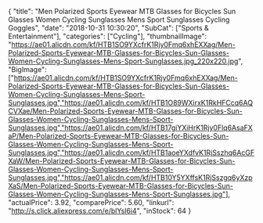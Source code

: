 {
	"title": "Men Polarized Sports Eyewear MTB Glasses for Bicycles Sun Glasses Women Cycling Sunglasses Mens Sport Sunglasses Cycling Goggles",
	"date": "2018-10-31 10:30:20",
	"SubCat": ["Sports & Entertainment"],
	"categories": ["Cycling"],
	"thumbnailImage": "https://ae01.alicdn.com/kf/HTB1SO9YXcfrK1Rjy0Fmq6xhEXXag/Men-Polarized-Sports-Eyewear-MTB-Glasses-for-Bicycles-Sun-Glasses-Women-Cycling-Sunglasses-Mens-Sport-Sunglasses.jpg_220x220.jpg",
	"BigImage": ["https://ae01.alicdn.com/kf/HTB1SO9YXcfrK1Rjy0Fmq6xhEXXag/Men-Polarized-Sports-Eyewear-MTB-Glasses-for-Bicycles-Sun-Glasses-Women-Cycling-Sunglasses-Mens-Sport-Sunglasses.jpg","https://ae01.alicdn.com/kf/HTB1O89WXirxK1RkHFCcq6AQCVXae/Men-Polarized-Sports-Eyewear-MTB-Glasses-for-Bicycles-Sun-Glasses-Women-Cycling-Sunglasses-Mens-Sport-Sunglasses.jpg","https://ae01.alicdn.com/kf/HTB17giYXiHrK1Rjy0Flq6AsaFXaP/Men-Polarized-Sports-Eyewear-MTB-Glasses-for-Bicycles-Sun-Glasses-Women-Cycling-Sunglasses-Mens-Sport-Sunglasses.jpg","https://ae01.alicdn.com/kf/HTB1aoeYXdfvK1RjSszhq6AcGFXaW/Men-Polarized-Sports-Eyewear-MTB-Glasses-for-Bicycles-Sun-Glasses-Women-Cycling-Sunglasses-Mens-Sport-Sunglasses.jpg","https://ae01.alicdn.com/kf/HTB10Y5YXffsK1RjSszgq6yXzpXaS/Men-Polarized-Sports-Eyewear-MTB-Glasses-for-Bicycles-Sun-Glasses-Women-Cycling-Sunglasses-Mens-Sport-Sunglasses.jpg"],
	"actualPrice": 3.92,
	"comparePrice": 5.60,
	"linkurl": "http://s.click.aliexpress.com/e/blYsl6i4",
	"inStock": 64
}
